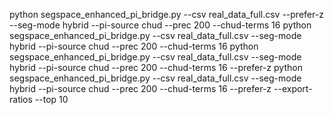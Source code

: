 python segspace_enhanced_pi_bridge.py --csv real_data_full.csv --prefer-z --seg-mode hybrid --pi-source chud --prec 200 --chud-terms 16
python segspace_enhanced_pi_bridge.py --csv real_data_full.csv  --seg-mode hybrid --pi-source chud --prec 200 --chud-terms 16
python segspace_enhanced_pi_bridge.py --csv real_data_full.csv  --seg-mode hybrid --pi-source chud --prec 200 --chud-terms 16 --prefer-z
python segspace_enhanced_pi_bridge.py --csv real_data_full.csv --seg-mode hybrid --pi-source chud --prec 200 --chud-terms 16 --prefer-z --export-ratios --top 10
